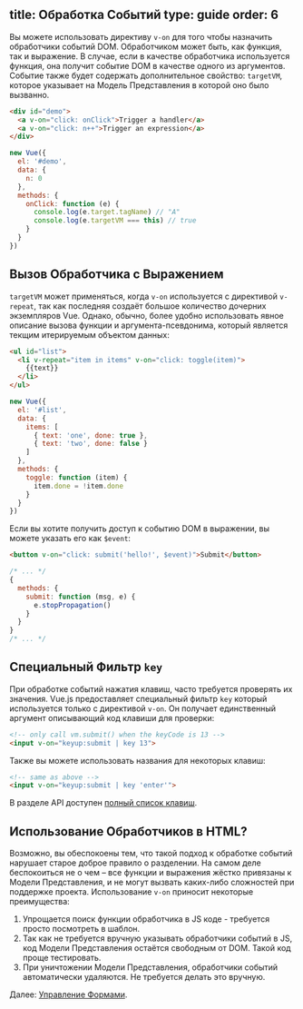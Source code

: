 title: Обработка Событий
type: guide
order: 6
---

Вы можете использовать директиву `v-on` для того чтобы назначить обработчики событий DOM. Обработчиком может быть, как функция, так и выражение. В случае, если в качестве обработчика используется функция, она получит событие DOM в качестве одного из аргументов. Событие также будет содержать дополнительное свойство: `targetVM`, которое указывает на Модель Представления в которой оно было вызванно.

``` html
<div id="demo">
  <a v-on="click: onClick">Trigger a handler</a>
  <a v-on="click: n++">Trigger an expression</a>
</div>
```

``` js
new Vue({
  el: '#demo',
  data: {
    n: 0
  },
  methods: {
    onClick: function (e) {
      console.log(e.target.tagName) // "A"
      console.log(e.targetVM === this) // true
    }
  }
})
```

## Вызов Обработчика с Выражением

`targetVM` может применяться, когда `v-on` используется с директивой `v-repeat`, так как последняя создаёт большое количество дочерних экземпляров Vue. Однако, обычно, более удобно использовать явное описание вызова функции и аргумента-псевдонима, который является текщим итерируемым объектом данных:

``` html
<ul id="list">
  <li v-repeat="item in items" v-on="click: toggle(item)">
    {{text}}
  </li>
</ul>
```

``` js
new Vue({
  el: '#list',
  data: {
    items: [
      { text: 'one', done: true },
      { text: 'two', done: false }
    ]
  },
  methods: {
    toggle: function (item) {
      item.done = !item.done
    }
  }
})
```

Если вы хотите получить доступ к событию DOM в выражении, вы можете указать его как `$event`:

``` html
<button v-on="click: submit('hello!', $event)">Submit</button>
```

``` js
/* ... */
{
  methods: {
    submit: function (msg, e) {
      e.stopPropagation()
    }
  }
}
/* ... */
```

## Специальный Фильтр `key`

При обработке событий нажатия клавиш, часто требуется проверять их значения. Vue.js предоставляет специальный фильтр `key` который используется только с директивой `v-on`. Он получает единственный аргумент описывающий код клавиши для проверки:

``` html
<!-- only call vm.submit() when the keyCode is 13 -->
<input v-on="keyup:submit | key 13">
```

Также вы можете использовать названия для некоторых клавиш:

``` html
<!-- same as above -->
<input v-on="keyup:submit | key 'enter'">
```

В разделе API доступен [полный список клавиш](/api/filters.html#key).

## Использование Обработчиков в HTML?

Возможно, вы обеспокоены тем, что такой подход к обработке событий нарушает старое доброе правило о разделении. На самом деле беспокоиться не о чем – все функции и выражения жёстко привязаны к Модели Представления, и не могут вызвать каких-либо сложностей при поддержке проекта. Использование `v-on` приносит некоторые преимущества:

1. Упрощается поиск функции обработчика в JS коде - требуется просто посмотреть в шаблон.
2. Так как не требуется вручную указывать обработчики событий в JS, код Модели Представления остаётся свободным от DOM. Такой код проще тестировать.
3. При уничтожении Модели Представления, обработчики событий автоматически удаляются. Не требуется делать это вручную.

Далее: [Управление Формами](/guide/forms.html).
